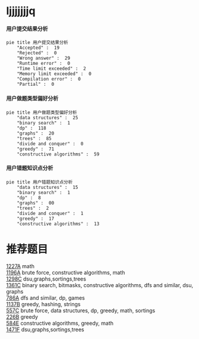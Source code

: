 # ljjjjjjjq

<!-- tabs:start -->



#### **用户提交结果分析**

```mermaid
pie title 用户提交结果分析
    "Accepted" :  19
    "Rejected" :  0
    "Wrong answer" :  29
    "Runtime error" :  0
    "Time limit exceeded" :  2
    "Memory limit exceeded" :  0
    "Compilation error" :  0
    "Partial" :  0
```

#### **用户做题类型偏好分析**

```mermaid
pie title 用户做题类型偏好分析
    "data structures" :  25
    "binary search" :  1
    "dp" :  118
    "graphs" :  20
    "trees" :  85
    "divide and conquer" :  0
    "greedy" :  71
    "constructive algorithms" :  59
```
#### **用户错题知识点分析**

```mermaid
pie title 用户错题知识点分析
    "data structures" :  15
    "binary search" :  1
    "dp" :  8
    "graphs" :  00
    "trees" :  2
    "divide and conquer" :  1
    "greedy" :  17
    "constructive algorithms" :  13
```



<!-- tabs:end -->
# 推荐题目
[1227A](https://codeforces.com/contest/1227/problem/A)		math		  
[1196A](https://codeforces.com/contest/1196/problem/A)		brute force,
                        constructive algorithms,
                        math		  
[1298C](https://codeforces.com/contest/1298/problem/C)		dsu,graphs,sortings,trees		  
[1361C](https://codeforces.com/contest/1361/problem/C)		binary search,
                        bitmasks,
                        constructive algorithms,
                        dfs and similar,
                        dsu,
                        graphs		  
[786A](https://codeforces.com/contest/786/problem/A)		dfs and similar,
                        dp,
                        games		  
[1137B](https://codeforces.com/contest/1137/problem/B)		greedy,
                        hashing,
                        strings		  
[557C](https://codeforces.com/contest/557/problem/C)		brute force,
                        data structures,
                        dp,
                        greedy,
                        math,
                        sortings		  
[226B](https://codeforces.com/contest/226/problem/B)		greedy		  
[584E](https://codeforces.com/contest/584/problem/E)		constructive algorithms,
                        greedy,
                        math		  
[1471F](https://codeforces.com/contest/1471/problem/F)		dsu,graphs,sortings,trees		  
